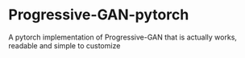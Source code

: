 # Progressive-GAN-pytorch
A pytorch implementation of Progressive-GAN that is actually works, readable and simple to customize
